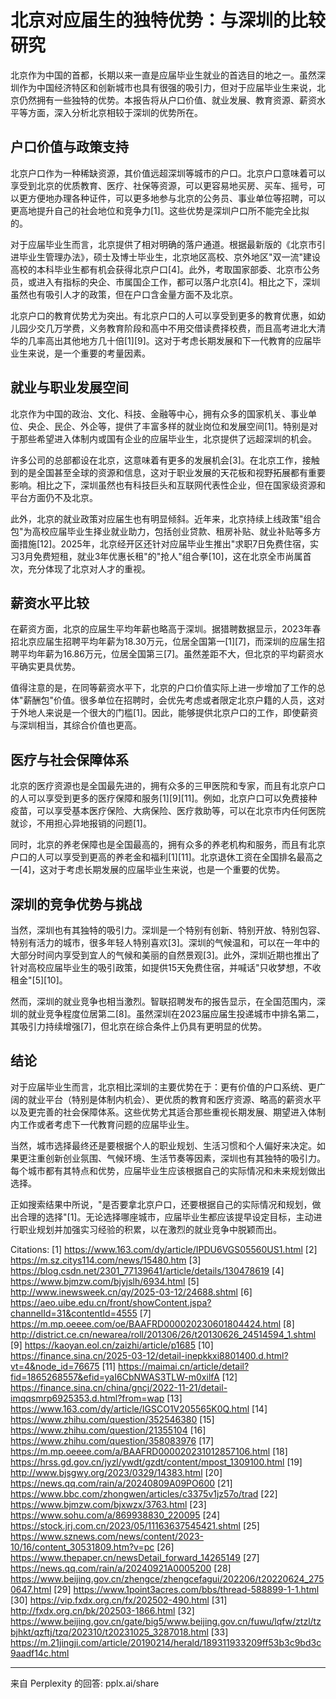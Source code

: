 # 北京对应届生的独特优势：与深圳的比较研究

北京作为中国的首都，长期以来一直是应届毕业生就业的首选目的地之一。虽然深圳作为中国经济特区和创新城市也具有很强的吸引力，但对于应届毕业生来说，北京仍然拥有一些独特的优势。本报告将从户口价值、就业发展、教育资源、薪资水平等方面，深入分析北京相较于深圳的优势所在。

## 户口价值与政策支持

北京户口作为一种稀缺资源，其价值远超深圳等城市的户口。北京户口意味着可以享受到北京的优质教育、医疗、社保等资源，可以更容易地买房、买车、摇号，可以更方便地办理各种证件，可以更多地参与北京的公务员、事业单位等招聘，可以更高地提升自己的社会地位和竞争力[1]。这些优势是深圳户口所不能完全比拟的。

对于应届毕业生而言，北京提供了相对明确的落户通道。根据最新版的《北京市引进毕业生管理办法》，硕士及博士毕业生，北京地区高校、京外地区"双一流"建设高校的本科毕业生都有机会获得北京户口[4]。此外，考取国家部委、北京市公务员，或进入有指标的央企、市属国企工作，都可以落户北京[4]。相比之下，深圳虽然也有吸引人才的政策，但在户口含金量方面不及北京。

北京户口的教育优势尤为突出。有北京户口的人可以享受到更多的教育优惠，如幼儿园少交几万学费，义务教育阶段和高中不用交借读费择校费，而且高考进北大清华的几率高出其他地方几十倍[1][9]。这对于考虑长期发展和下一代教育的应届毕业生来说，是一个重要的考量因素。

## 就业与职业发展空间

北京作为中国的政治、文化、科技、金融等中心，拥有众多的国家机关、事业单位、央企、民企、外企等，提供了丰富多样的就业岗位和发展空间[1]。特别是对于那些希望进入体制内或国有企业的应届毕业生，北京提供了远超深圳的机会。

许多公司的总部都设在北京，这意味着有更多的发展机会[3]。在北京工作，接触到的是全国甚至全球的资源和信息，这对于职业发展的天花板和视野拓展都有重要影响。相比之下，深圳虽然也有科技巨头和互联网代表性企业，但在国家级资源和平台方面仍不及北京。

此外，北京的就业政策对应届生也有明显倾斜。近年来，北京持续上线政策"组合包"为高校应届毕业生择业就业助力，包括创业贷款、租房补贴、就业补贴等多方面措施[12]。2025年，北京经开区还针对应届毕业生推出"求职7日免费住宿，实习3月免费短租，就业3年优惠长租"的"抢人"组合拳[10]，这在北京全市尚属首次，充分体现了北京对人才的重视。

## 薪资水平比较

在薪资方面，北京的应届生平均年薪也略高于深圳。据猎聘数据显示，2023年春招北京应届生招聘平均年薪为18.30万元，位居全国第一[1][7]，而深圳的应届生招聘平均年薪为16.86万元，位居全国第三[7]。虽然差距不大，但北京的平均薪资水平确实更具优势。

值得注意的是，在同等薪资水平下，北京的户口价值实际上进一步增加了工作的总体"薪酬包"价值。很多单位在招聘时，会优先考虑或者限定北京户籍的人员，这对于外地人来说是一个很大的门槛[1]。因此，能够提供北京户口的工作，即使薪资与深圳相当，其综合价值也更高。

## 医疗与社会保障体系

北京的医疗资源也是全国最先进的，拥有众多的三甲医院和专家，而且有北京户口的人可以享受到更多的医疗保障和服务[1][9][11]。例如，北京户口可以免费接种疫苗，可以享受基本医疗保险、大病保险、医疗救助等，可以在北京市内任何医院就诊，不用担心异地报销的问题[1]。

同时，北京的养老保障也是全国最高的，拥有众多的养老机构和服务，而且有北京户口的人可以享受到更高的养老金和福利[1][11]。北京退休工资在全国排名最高之一[4]，这对于考虑长期发展的应届毕业生来说，也是一个重要的优势。

## 深圳的竞争优势与挑战

当然，深圳也有其独特的吸引力。深圳是一个特别有创新、特别开放、特别包容、特别有活力的城市，很多年轻人特别喜欢[3]。深圳的气候温和，可以在一年中的大部分时间内享受到宜人的气候和美丽的自然景观[3]。此外，深圳近期也推出了针对高校应届毕业生的吸引政策，如提供15天免费住宿，并喊话"只收梦想，不收租金"[5][10]。

然而，深圳的就业竞争也相当激烈。智联招聘发布的报告显示，在全国范围内，深圳的就业竞争程度位居第二[8]。虽然深圳在2023届应届生投递城市中排名第二，其吸引力持续增强[7]，但北京在综合条件上仍具有更明显的优势。

## 结论

对于应届毕业生而言，北京相比深圳的主要优势在于：更有价值的户口系统、更广阔的就业平台（特别是体制内机会）、更优质的教育和医疗资源、略高的薪资水平以及更完善的社会保障体系。这些优势尤其适合那些重视长期发展、期望进入体制内工作或者考虑下一代教育问题的应届毕业生。

当然，城市选择最终还是要根据个人的职业规划、生活习惯和个人偏好来决定。如果更注重创新创业氛围、气候环境、生活节奏等因素，深圳也有其独特的吸引力。每个城市都有其特点和优势，应届毕业生应该根据自己的实际情况和未来规划做出选择。

正如搜索结果中所说，"是否要拿北京户口，还要根据自己的实际情况和规划，做出合理的选择"[1]。无论选择哪座城市，应届毕业生都应该提早设定目标，主动进行职业规划并加强实习经验的积累，以在激烈的就业竞争中脱颖而出。

Citations:
[1] https://www.163.com/dy/article/IPDU6VGS05560US1.html
[2] https://m.sz.citys114.com/news/15480.htm
[3] https://blog.csdn.net/2301_77139641/article/details/130478619
[4] https://www.bjmzw.com/bjyjslh/6934.html
[5] http://www.inewsweek.cn/qy/2025-03-12/24688.shtml
[6] https://aeo.uibe.edu.cn/front/showContent.jspa?channelId=31&contentId=4555
[7] https://m.mp.oeeee.com/oe/BAAFRD000020230601804424.html
[8] http://district.ce.cn/newarea/roll/201306/26/t20130626_24514594_1.shtml
[9] https://kaoyan.eol.cn/zaizhi/article/p1685
[10] https://finance.sina.cn/2025-03-12/detail-inepkkxi8801400.d.html?vt=4&node_id=76675
[11] https://maimai.cn/article/detail?fid=1865268557&efid=yaI6CbNWAS3TLW-m0xilfA
[12] https://finance.sina.cn/china/gncj/2022-11-21/detail-imqqsmrp6925353.d.html?from=wap
[13] https://www.163.com/dy/article/IGSCO1V205565K0Q.html
[14] https://www.zhihu.com/question/352546380
[15] https://www.zhihu.com/question/21355104
[16] https://www.zhihu.com/question/358083976
[17] https://m.mp.oeeee.com/a/BAAFRD000020231012857106.html
[18] https://hrss.gd.gov.cn/jyzl/ywdt/gzdt/content/mpost_1309100.html
[19] http://www.bjsgwy.org/2023/0329/14383.html
[20] https://news.qq.com/rain/a/20240809A09PO600
[21] https://www.bbc.com/zhongwen/articles/c3375v1jz57o/trad
[22] https://www.bjmzw.com/bjxwzx/3763.html
[23] https://www.sohu.com/a/869938830_220095
[24] https://stock.jrj.com.cn/2023/05/11163637545421.shtml
[25] https://www.sznews.com/news/content/2023-10/16/content_30531809.htm?v=pc
[26] https://www.thepaper.cn/newsDetail_forward_14265149
[27] https://news.qq.com/rain/a/20240921A0005200
[28] https://www.beijing.gov.cn/zhengce/zhengcefagui/202206/t20220624_2750647.html
[29] https://www.1point3acres.com/bbs/thread-588899-1-1.html
[30] https://vip.fxdx.org.cn/fx/202502-490.html
[31] http://fxdx.org.cn/bk/202503-1866.html
[32] https://www.beijing.gov.cn/gate/big5/www.beijing.gov.cn/fuwu/lqfw/ztzl/tzbjhkt/qzftj/tzq/202310/t20231025_3287018.html
[33] https://m.21jingji.com/article/20190214/herald/189311933209ff53b3c9bd3c9aadf14c.html

---
来自 Perplexity 的回答: pplx.ai/share